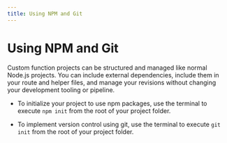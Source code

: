 ```yaml
---
title: Using NPM and Git
---
```


# Using NPM and Git

Custom function projects can be structured and managed like normal Node.js projects. You can include external dependencies, include them in your route and helper files, and manage your revisions without changing your development tooling or pipeline.

- To initialize your project to use npm packages, use the terminal to execute `npm init` from the root of your project folder.

- To implement version control using git, use the terminal to execute `git init` from the root of your project folder.
